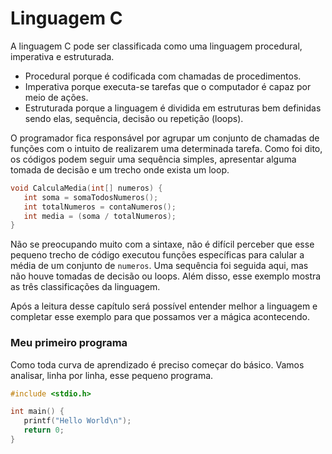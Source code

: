 # Linguagem C

A linguagem C pode ser classificada como uma linguagem procedural, imperativa e estruturada.

   * Procedural porque é codificada com chamadas de procedimentos.
   * Imperativa porque executa-se tarefas que o computador é capaz por meio de ações.
   * Estruturada porque a linguagem é dividida em estruturas bem definidas sendo elas, sequência, decisão ou repetição (loops).

O programador fica responsável por agrupar um conjunto de chamadas de funções com o intuito de realizarem uma determinada tarefa. Como foi dito, os códigos podem seguir uma sequência simples, apresentar alguma tomada de decisão e um trecho onde exista um loop.

```cpp
void CalculaMedia(int[] numeros) {
   int soma = somaTodosNumeros();
   int totalNumeros = contaNumeros();
   int media = (soma / totalNumeros);
}
```
Não se preocupando muito com a sintaxe, não é difícil perceber que esse pequeno trecho de código executou funções específicas para calular a média de um conjunto de `numeros`. Uma sequência foi seguida aqui, mas não houve tomadas de decisão ou loops. Além disso, esse exemplo mostra as três classificações da linguagem.

Após a leitura desse capítulo será possível entender melhor a linguagem e completar esse exemplo para que possamos ver a mágica acontecendo.

<h3 id="basico">Meu primeiro programa</h3>

Como toda curva de aprendizado é preciso começar do básico. Vamos analisar, linha por linha, esse pequeno programa.

``` cpp
#include <stdio.h>

int main() {
   printf("Hello World\n");
   return 0;
}

```